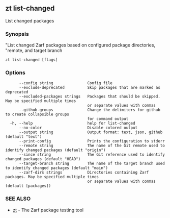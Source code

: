 ## zt list-changed

List changed packages

### Synopsis

"List changed Zarf packages based on configured package directories,
"remote, and target branch

```
zt list-changed [flags]
```

### Options

```
      --config string               Config file
      --exclude-deprecated          Skip packages that are marked as deprecated
      --excluded-packages strings   Packages that should be skipped. May be specified multiple times
                                    or separate values with commas
      --github-groups               Change the delimiters for github to create collapsible groups
                                    for command output
  -h, --help                        help for list-changed
      --no-color                    Disable colored output
      --output string               Output format: text, json, github (default "text")
      --print-config                Prints the configuration to stderr
      --remote string               The name of the Git remote used to identify changed packages (default "origin")
      --since string                The Git reference used to identify changed packages (default "HEAD")
      --target-branch string        The name of the target branch used to identify changed packages (default "main")
      --zarf-dirs strings           Directories containing Zarf packages. May be specified multiple times
                                    or separate values with commas (default [packages])
```

### SEE ALSO

* [zt](zt.md)	 - The Zarf package testing tool


